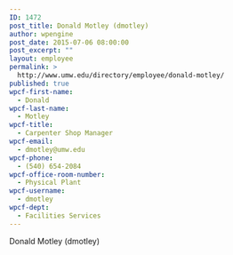 ```yaml
---
ID: 1472
post_title: Donald Motley (dmotley)
author: wpengine
post_date: 2015-07-06 08:00:00
post_excerpt: ""
layout: employee
permalink: >
  http://www.umw.edu/directory/employee/donald-motley/
published: true
wpcf-first-name:
  - Donald
wpcf-last-name:
  - Motley
wpcf-title:
  - Carpenter Shop Manager
wpcf-email:
  - dmotley@umw.edu
wpcf-phone:
  - (540) 654-2084
wpcf-office-room-number:
  - Physical Plant
wpcf-username:
  - dmotley
wpcf-dept:
  - Facilities Services
---
```

Donald Motley (dmotley)